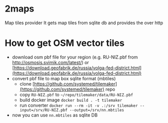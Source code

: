 # 2maps

Map tiles provider
It gets map tiles from sqlite db and provides the over http

# How to get OSM vector tiles
- download osm pbf file for your region (e.g. RU-NIZ.pbf from http://osmosis.svimik.com/latest/) or [https://download.geofabrik.de/russia/volga-fed-district.html](https://download.geofabrik.de/russia/volga-fed-district.html)
- convert pbf file to map box sqlite format (mbtiles)
    - clone [https://github.com/systemed/tilemaker](https://github.com/systemed/tilemaker) repo
    - copy `RU-NIZ.pbf` to `~/repo/tilemaker/data/RU-NIZ.pbf`
    - build docker image `docker build . -t tilemaker`
    - run converter `docker run --rm -it -v .:/srv tilemaker --input=/srv/RU-NIZ.pbf --output=/srv/nn.mbtiles`
- now you can use `nn.mbtiles` as sqlite DB

